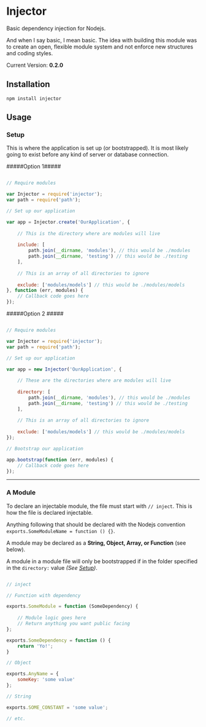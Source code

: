 # Injector

Basic dependency injection for Nodejs.

And when I say basic, I mean basic. The idea with building this module was to create an open, flexible module system and not enforce new structures and coding styles.

Current Version: **0.2.0**

## Installation

```
npm install injector
```

## Usage

### Setup

This is where the application is set up (or bootstrapped). It is most likely going to exist before any kind of server or database connection.

#####Option 1#####

```javascript

// Require modules

var Injector = require('injector');
var path = require('path');

// Set up our application

var app = Injector.create('OurApplication', {
    
    // This is the directory where are modules will live
  
    include: [
        path.join(__dirname, 'modules'), // this would be ./modules
        path.join(__dirname, 'testing') // this would be ./testing
    ],
    
    // This is an array of all directories to ignore
    
    exclude: ['modules/models'] // this would be ./modules/models
}, function (err, modules) {
    // Callback code goes here
});
```

#####Option 2 #####

```javascript

// Require modules

var Injector = require('injector');
var path = require('path');

// Set up our application

var app = new Injector('OurApplication', {
    
    // These are the directories where are modules will live
  
    directory: [
        path.join(__dirname, 'modules'), // this would be ./modules
        path.join(__dirname, 'testing') // this would be ./testing
    ],
    
    // This is an array of all directories to ignore
    
    exclude: ['modules/models'] // this would be ./modules/models
});

// Bootstrap our application

app.bootstrap(function (err, modules) {
    // Callback code goes here
});

```

* * *

### A Module

To declare an injectable module, the file must start with `// inject`. This is how the file is declared injectable.

Anything following that should be declared with the Nodejs convention `exports.SomeModuleName = function () {}`.

A module may be declared as a **String, Object, Array, or Function** (see below).

A module in a module file will only be bootstrapped if in the folder specified in the ` directory: ` value *(See [Setup](https://github.com/scottcorgan/Injector/blob/master/README.md#setup))*.

```javascript

// inject

// Function with dependency

exports.SomeModule = function (SomeDependency) {
    
    // Module logic goes here
    // Return anything you want public facing
};

exports.SomeDependency = function () {
    return 'Yo!';
}

// Object

exports.AnyName = {
    someKey: 'some value'
};

// String

exports.SOME_CONSTANT = 'some value';

// etc.


```

